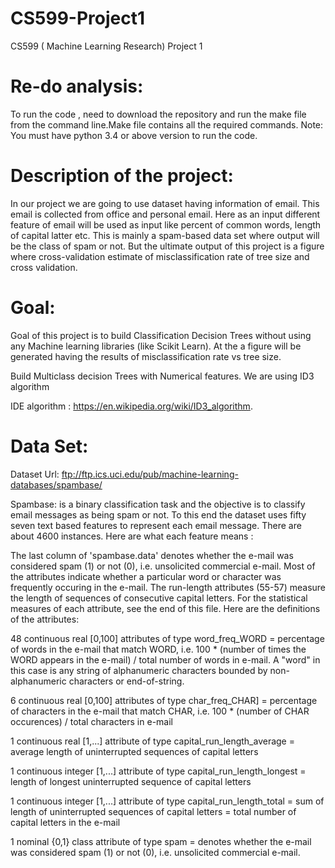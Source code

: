 # CS599-Project1
CS599 ( Machine Learning Research) Project 1
# Re-do analysis:
To run the code , need to download the repository and run the make file from the command line.Make  file contains all the required commands.
Note: You must have python 3.4 or above version to run the code.

# Description of the project:

In our project we are going to use dataset having information of email. This email is collected from office and personal email. Here as an input different feature of email will be used as input like percent of common words, length of capital latter etc. This is mainly a spam-based data set where output will be the class of spam or not. But the ultimate output of this project is a figure where cross-validation estimate of misclassification rate of tree size and cross validation. 

# Goal:

Goal of this project is to build Classification Decision Trees without using any Machine learning libraries (like Scikit Learn).
At the a figure will be generated having the results of misclassification rate vs tree size.

Build Multiclass decision Trees with Numerical features. We are using ID3 algorithm

IDE algorithm : https://en.wikipedia.org/wiki/ID3_algorithm.

# Data Set:

Dataset Url: ftp://ftp.ics.uci.edu/pub/machine-learning-databases/spambase/

Spambase: is a binary classification task and the objective is to classify email messages as being spam or not. To this end the dataset uses fifty seven text based features to represent each email message. There are about 4600 instances. Here are what each feature means :

The last column of 'spambase.data' denotes whether the e-mail was considered spam (1) or not (0), i.e. unsolicited commercial e-mail. Most of the attributes indicate whether a particular word or character was frequently occuring in the e-mail. The run-length attributes (55-57) measure the length of sequences of consecutive capital letters. For the statistical measures of each attribute, see the end of this file. Here are the definitions of the attributes:

48 continuous real [0,100] attributes of type word_freq_WORD = percentage of words in the e-mail that match WORD, i.e. 100 * (number of times the WORD appears in the e-mail) / total number of words in e-mail. A "word" in this case is any string of alphanumeric characters bounded by non-alphanumeric characters or end-of-string.

6 continuous real [0,100] attributes of type char_freq_CHAR] = percentage of characters in the e-mail that match CHAR, i.e. 100 * (number of CHAR occurences) / total characters in e-mail

1 continuous real [1,...] attribute of type capital_run_length_average = average length of uninterrupted sequences of capital letters

1 continuous integer [1,...] attribute of type capital_run_length_longest = length of longest uninterrupted sequence of capital letters

1 continuous integer [1,...] attribute of type capital_run_length_total = sum of length of uninterrupted sequences of capital letters = total number of capital letters in the e-mail

1 nominal {0,1} class attribute of type spam = denotes whether the e-mail was considered spam (1) or not (0), i.e. unsolicited commercial e-mail.
